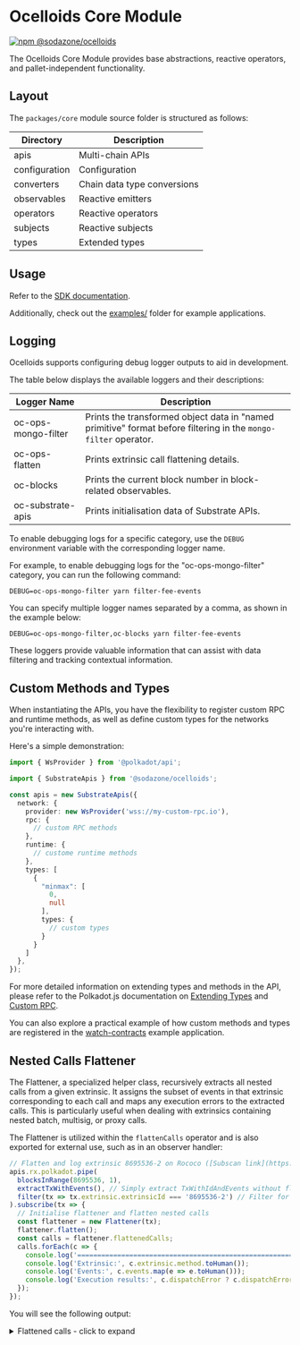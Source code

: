 # Ocelloids Core Module

<a href="https://www.npmjs.com/package/@sodazone/ocelloids">
  <img 
    src="https://img.shields.io/npm/v/@sodazone/ocelloids?color=69D2E7&labelColor=69D2E7&logo=npm&logoColor=333333"
    alt="npm @sodazone/ocelloids"
  />
</a>

The Ocelloids Core Module provides base abstractions, reactive operators, and pallet-independent functionality.

## Layout

The `packages/core` module source folder is structured as follows:

| Directory                    | Description                               |
|------------------------------|-------------------------------------------|
|  apis                        | Multi-chain APIs                          |
|  configuration               | Configuration                             |
|  converters                  | Chain data type conversions               |
|  observables                 | Reactive emitters                         |
|  operators                   | Reactive operators                        |
|  subjects                    | Reactive subjects                         |
|  types                       | Extended types                            |

## Usage

Refer to the [SDK documentation](https://sodazone.github.io/ocelloids/).

Additionally, check out the [examples/](https://github.com/sodazone/ocelloids/tree/main/examples) folder for example applications.

## Logging

Ocelloids supports configuring debug logger outputs to aid in development.

The table below displays the available loggers and their descriptions:

| Logger Name | Description |
| ----------- | ----------- |
| oc-ops-mongo-filter | Prints the transformed object data in "named primitive" format before filtering in the `mongo-filter` operator. |
| oc-ops-flatten  | Prints extrinsic call flattening details. |
| oc-blocks | Prints the current block number in block-related observables. |
| oc-substrate-apis | Prints initialisation data of Substrate APIs. |

To enable debugging logs for a specific category, use the `DEBUG` environment variable with the corresponding logger name.

For example, to enable debugging logs for the "oc-ops-mongo-filter" category, you can run the following command:

```shell
DEBUG=oc-ops-mongo-filter yarn filter-fee-events
```

You can specify multiple logger names separated by a comma, as shown in the example below:

```shell
DEBUG=oc-ops-mongo-filter,oc-blocks yarn filter-fee-events
```

These loggers provide valuable information that can assist with data filtering and tracking contextual information.

## Custom Methods and Types

When instantiating the APIs, you have the flexibility to register custom RPC and runtime methods, as well as define custom types for the networks you're interacting with.

Here's a simple demonstration:

```typescript
import { WsProvider } from '@polkadot/api';

import { SubstrateApis } from '@sodazone/ocelloids';

const apis = new SubstrateApis({
  network: {
    provider: new WsProvider('wss://my-custom-rpc.io'),
    rpc: {
      // custom RPC methods
    },
    runtime: {
      // custome runtime methods
    },
    types: [
      {
        "minmax": [
          0,
          null
        ],
        types: {
          // custom types
        }
      }
    ]
  },
});
```

For more detailed information on extending types and methods in the API, please refer to the Polkadot.js documentation on [Extending Types](https://polkadot.js.org/docs/api/start/types.extend) and [Custom RPC](https://polkadot.js.org/docs/api/start/rpc.custom).

You can also explore a practical example of how custom methods and types are registered in the [watch-contracts](https://github.com/sodazone/ocelloids/tree/main/examples/watch-contracts) example application.

## Nested Calls Flattener

The Flattener, a specialized helper class, recursively extracts all nested calls from a given extrinsic. It assigns the subset of events in that extrinsic corresponding to each call and maps any execution errors to the extracted calls. This is particularly useful when dealing with extrinsics containing nested batch, multisig, or proxy calls.

The Flattener is utilized within the `flattenCalls` operator and is also exported for external use, such as in an observer handler:

```javascript
// Flatten and log extrinsic 8695536-2 on Rococo ([Subscan link](https://rococo.subscan.io/extrinsic/8695536-2))
apis.rx.polkadot.pipe(
  blocksInRange(8695536, 1),
  extractTxWithEvents(), // Simply extract TxWithIdAndEvents without flattening or filtering
  filter(tx => tx.extrinsic.extrinsicId === '8695536-2') // Filter for only the `forceBatch` extrinsic
).subscribe(tx => {
  // Initialise flattener and flatten nested calls
  const flattener = new Flattener(tx);
  flattener.flatten();
  const calls = flattener.flattenedCalls;
  calls.forEach(c => {
    console.log('==============================================================================');
    console.log('Extrinsic:', c.extrinsic.method.toHuman());
    console.log('Events:', c.events.map(e => e.toHuman()));
    console.log('Execution results:', c.dispatchError ? c.dispatchError.toHuman() : 'Success');
  });
});
```

You will see the following output:

<details>
<summary>Flattened calls - click to expand</summary>

```
============================
Extrinsic: {
  args: { calls: [ [Object], [Object], [Object] ] },
  method: 'forceBatch',
  section: 'utility'
}
Events: [
  {
    method: 'BatchCompleted',
    section: 'utility',
    index: '0x1801',
    data: {}
  },
  {
    method: 'Deposit',
    section: 'balances',
    index: '0x0407',
    data: {
      who: '5GEse7uuvXbkNFi6o8WeaL1S5omApVB4D9oFjEm7791BuLXW',
      amount: '121,680'
    }
  },
  {
    method: 'Deposit',
    section: 'balances',
    index: '0x0407',
    data: {
      who: '5Ef7wVYfsmCiCNfDzzFFt9zpz2tPgZ114s5NueMkVCjj7ZSQ',
      amount: '100,384,984'
    }
  },
  {
    method: 'TransactionFeePaid',
    section: 'transactionPayment',
    index: '0x2100',
    data: {
      who: '5GEse7uuvXbkNFi6o8WeaL1S5omApVB4D9oFjEm7791BuLXW',
      actualFee: '100,384,984',
      tip: '0'
    }
  },
  {
    method: 'ExtrinsicSuccess',
    section: 'system',
    index: '0x0000',
    data: { dispatchInfo: [Object] }
  }
]
Execution results: Success
============================
Extrinsic: {
  args: { remark: '0x540d0053ef00540d00ff0c00975e005e3800540d' },
  method: 'remark',
  section: 'system'
}
Events: [
  {
    method: 'ItemCompleted',
    section: 'utility',
    index: '0x1803',
    data: {}
  }
]
Execution results: Success
============================
Extrinsic: {
  args: { calls: [ [Object], [Object], [Object] ] },
  method: 'forceBatch',
  section: 'utility'
}
Events: [
  {
    method: 'BatchCompletedWithErrors',
    section: 'utility',
    index: '0x1802',
    data: {}
  },
  {
    method: 'ItemCompleted',
    section: 'utility',
    index: '0x1803',
    data: {}
  }
]
Execution results: Success
============================
Extrinsic: {
  args: {
    dest: { Id: '5FLPbcLRQBqU3UCaNJCDF4bGify3Eor2dj3f4kxJq3szgeC5' },
    value: '2,000,000,000,000'
  },
  method: 'transferKeepAlive',
  section: 'balances'
}
Events: [
  {
    method: 'Transfer',
    section: 'balances',
    index: '0x0402',
    data: {
      from: '5GEse7uuvXbkNFi6o8WeaL1S5omApVB4D9oFjEm7791BuLXW',
      to: '5FLPbcLRQBqU3UCaNJCDF4bGify3Eor2dj3f4kxJq3szgeC5',
      amount: '2,000,000,000,000'
    }
  },
  {
    method: 'ItemCompleted',
    section: 'utility',
    index: '0x1803',
    data: {}
  }
]
Execution results: Success
============================
Extrinsic: {
  args: {
    dest: { Id: '5GEse7uuvXbkNFi6o8WeaL1S5omApVB4D9oFjEm7791BuLXW' },
    value: '1,000,000,000,000,000,000,000'
  },
  method: 'transferKeepAlive',
  section: 'balances'
}
Events: [
  {
    method: 'ItemFailed',
    section: 'utility',
    index: '0x1804',
    data: { error: [Object] }
  }
]
Execution results: { Arithmetic: 'Underflow' }
============================
Extrinsic: {
  args: {
    dest: { Id: '5HKLQkkz5ifs43BRHmZKe5DevTYY1iRiNp6CPHkM8sv3ZXPb' },
    value: '3,000,000,000,000'
  },
  method: 'transferKeepAlive',
  section: 'balances'
}
Events: [
  {
    method: 'Transfer',
    section: 'balances',
    index: '0x0402',
    data: {
      from: '5GEse7uuvXbkNFi6o8WeaL1S5omApVB4D9oFjEm7791BuLXW',
      to: '5HKLQkkz5ifs43BRHmZKe5DevTYY1iRiNp6CPHkM8sv3ZXPb',
      amount: '3,000,000,000,000'
    }
  },
  {
    method: 'ItemCompleted',
    section: 'utility',
    index: '0x1803',
    data: {}
  }
]
Execution results: Success
============================
Extrinsic: {
  args: { remark: '0x90530053ef00905300ff0c00975e005e38009053' },
  method: 'remark',
  section: 'system'
}
Events: [
  {
    method: 'Withdraw',
    section: 'balances',
    index: '0x0408',
    data: {
      who: '5GEse7uuvXbkNFi6o8WeaL1S5omApVB4D9oFjEm7791BuLXW',
      amount: '100,506,664'
    }
  },
  {
    method: 'ItemCompleted',
    section: 'utility',
    index: '0x1803',
    data: {}
  }
]
Execution results: Success
```
</details>
